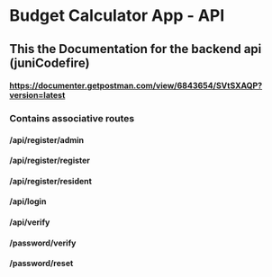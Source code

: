 # Budget Calculator App - API

## This the Documentation for the backend api (juniCodefire)

#### https://documenter.getpostman.com/view/6843654/SVtSXAQP?version=latest

### Contains associative routes

#### /api/register/admin
#### /api/register/register
#### /api/register/resident
#### /api/login
#### /api/verify
#### /password/verify
#### /password/reset
